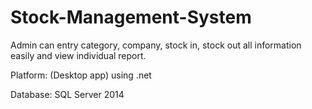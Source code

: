 # Stock-Management-System
Admin can entry category, company, stock in, stock out all information easily and view individual report.

Platform: (Desktop app) using .net

Database: SQL Server 2014
